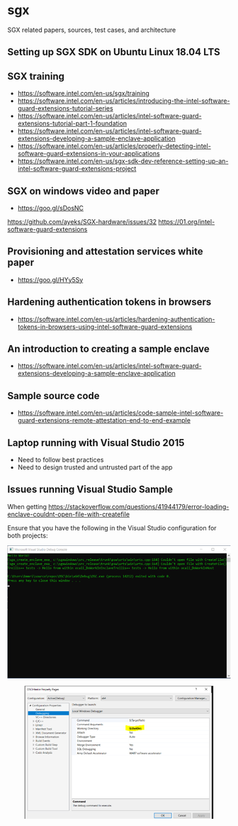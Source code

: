 # sgx
SGX related papers, sources, test cases, and architecture

## Setting up SGX SDK on Ubuntu Linux 18.04 LTS

## SGX training
* https://software.intel.com/en-us/sgx/training
* https://software.intel.com/en-us/articles/introducing-the-intel-software-guard-extensions-tutorial-series
* https://software.intel.com/en-us/articles/intel-software-guard-extensions-tutorial-part-1-foundation
* https://software.intel.com/en-us/articles/intel-software-guard-extensions-developing-a-sample-enclave-application
* https://software.intel.com/en-us/articles/properly-detecting-intel-software-guard-extensions-in-your-applications
* https://software.intel.com/en-us/sgx-sdk-dev-reference-setting-up-an-intel-software-guard-extensions-project

## SGX on windows video and paper
* https://goo.gl/sDosNC

https://github.com/ayeks/SGX-hardware/issues/32
https://01.org/intel-software-guard-extensions

## Provisioning and attestation services white paper
* https://goo.gl/HYy5Sy

## Hardening authentication tokens in browsers
* https://software.intel.com/en-us/articles/hardening-authentication-tokens-in-browsers-using-intel-software-guard-extensions

## An introduction to creating a sample enclave
* https://software.intel.com/en-us/articles/intel-software-guard-extensions-developing-a-sample-enclave-application

## Sample source code
* https://software.intel.com/en-us/articles/code-sample-intel-software-guard-extensions-remote-attestation-end-to-end-example

## Laptop running with Visual Studio 2015
* Need to follow best practices
* Need to design trusted and untrusted part of the app

## Issues running Visual Studio Sample

When getting 
https://stackoverflow.com/questions/41944179/error-loading-enclave-couldnt-open-file-with-createfile

Ensure that you have the following in the Visual Studio configuration for both projects:

<p align="center">
  <img height="300" src="https://raw.githubusercontent.com/maverick-zhn/sgx/master/assets/images/05_vs_issues_error_shown.PNG">
</p>

<p align="center">
  <img height="300" src="https://raw.githubusercontent.com/maverick-zhn/sgx/master/assets/images/05_vs_issues_fix_debug.png">
</p>
